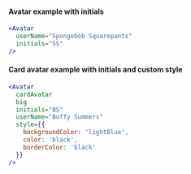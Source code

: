#### Avatar example with initials
```jsx
<Avatar
  userName="Spongebob Squarepants"
  initials="SS"
/>
```

#### Card avatar example with initials and custom style
```jsx
<Avatar
  cardAvatar
  big
  initials="BS"
  userName="Buffy Summers"
  style={{
    backgroundColor: 'lightBlue',
    color: 'black',
    borderColor: 'black'
  }}
/>
```